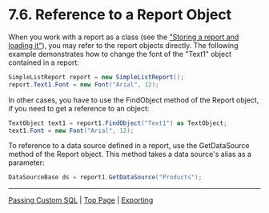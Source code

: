 # 7.6. Reference to a Report Object

When you work with a report as a class (see the ["Storing a report and loading it"](StoringLoadingReport.md)), 
you may refer to the report objects directly. 
The following example demonstrates how to change the font of the "Text1" object contained in a report:

```csharp
SimpleListReport report = new SimpleListReport();
report.Text1.Font = new Font("Arial", 12);
```
In other cases, you have to use the FindObject method of the Report object, if you need to get a reference to an object:

```csharp
TextObject text1 = report1.FindObject("Text1") as TextObject;
text1.Font = new Font("Arial", 12);
```

To reference to a data source defined in a report, use the GetDataSource method of the Report object. 
This method takes a data source's alias as a parameter:

```csharp
DataSourceBase ds = report1.GetDataSource("Products");
```

---

[Passing Custom SQL](PassingCustomSQL.md) | [Top Page](README.md) | [Exporting](Exporting.md)